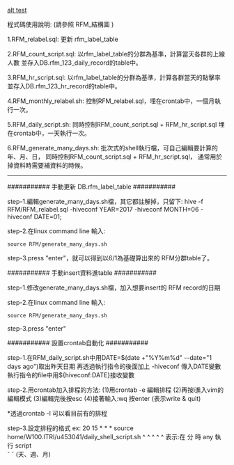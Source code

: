 [alt test](https://github.com/VenRaaS/User_Log_History_Tool/blob/master/RFM/RFM_%E7%B5%90%E6%A7%8B%E5%9C%96.jpg)


程式碼使用說明:
(請參照 RFM_結構圖 )

1.RFM_relabel.sql: 更新 rfm_label_table

2.RFM_count_script.sql: 以rfm_label_table的分群為基準，計算當天各群的上線人數
                        並存入DB.rfm_123_daily_record的table中。

3.RFM_hr_script.sql:    以rfm_label_table的分群為基準，計算各群當天的點擊率
                        並存入DB.rfm_123_hr_record的table中。

4.RFM_monthly_relabel.sh: 控制RFM_relabel.sql，埋在crontab中，一個月執行一次。

5.RFM_daily_script.sh: 同時控制RFM_count_script.sql + RFM_hr_script.sql
                       埋在crontab中，一天執行一次。

6.RFM_generate_many_days.sh: 批次式的shell執行檔，可自己編輯要計算的年、月、日，
                             同時控制RFM_count_script.sql + RFM_hr_script.sql，
                             通常用於掉資料時需要補資料的時候。

-------------------------------------------------------------------------------------

########### 手動更新 DB.rfm_label_table ###########

step-1.編輯generate_many_days.sh檔，其它都註解掉，只留下:
       hive -f RFM/RFM_relabel.sql -hiveconf YEAR=2017 -hiveconf MONTH=06 -hiveconf DATE=01;
       
step-2.在linux command line 輸入:

	source RFM/generate_many_days.sh

step-3.press "enter"，就可以得到以6/1為基礎算出來的 RFM分群table了。

########### 手動insert資料進table ###########

step-1.修改generate_many_days.sh檔，加入想要insert的 RFM record的日期

step-2.在linux command line 輸入:

	source RFM/generate_many_days.sh

step-3.press "enter"

########### 設置crontab自動化 ###########

step-1.在RFM_daily_script.sh中用DATE=$(date +"%Y%m%d" --date="1 days ago")取出昨天日期
       再透過執行指令的後面加上 -hiveconf 傳入DATE變數
       執行指令的file中用${hiveconf:DATE}接收變數

step-2.用crontab加入排程的方法:
     (1)用crontab -e 編輯排程
     (2)再按i進入vim的編輯模式
     (3)編輯完後按esc
     (4)接著輸入:wq 按enter (表示write & quit)

*透過crontab -l 可以看目前有的排程

step-3.設定排程的格式
	ex:
        	20 15 * * * source home/W100.ITRI/u453041/daily_shell_script.sh 
		 ^  ^	^     ^       ^
	表示:在	分 時  any   執行   script    
        	        ˇ
  			ˇ
  	         (天、週、月)



